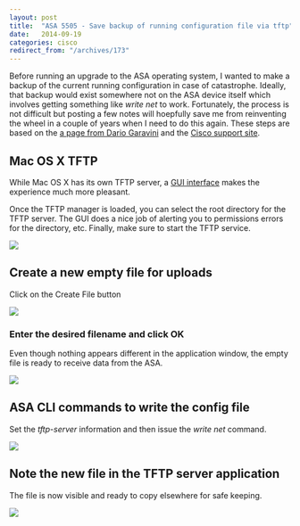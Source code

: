 ```yaml
---
layout: post
title:  "ASA 5505 - Save backup of running configuration file via tftp"
date:   2014-09-19
categories: cisco
redirect_from: "/archives/173"
---
```


Before running an upgrade to the ASA operating system, I wanted to make a backup of the current running configuration in case of catastrophe.  Ideally, that backup would exist somewhere not on the ASA device itself which involves getting something like *write net* to work.  Fortunately, the process is not difficult but posting a few notes will hoepfully save me from reinventing the wheel in a couple of years when I need to do this again.  These steps are based on the [a page from Dario Garavini](http://www.dariogaravini.com/update-cisco-ios-tftp-os-x-mavericks/) and the [Cisco support site](http://www.cisco.com/c/en/us/support/docs/security/pix-500-series-security-appliances/70771-backup-restore-pix-configure.html).

## Mac OS X TFTP

While Mac OS X has its own TFTP server, a [GUI interface](http://ww2.unime.it/flr/tftpserver/) makes the experience much more pleasant.

Once the TFTP manager is loaded, you can select the root directory for the TFTP server.  The GUI does a nice job of alerting you to permissions errors for the directory, etc.  Finally, make sure to start the TFTP service.

![][1]

[1]: /images/asa-5505---save-running-configuration-file-to-network/mac-os-x-tftp.png

## Create a new empty file for uploads

Click on the Create File button

![][2]

[2]: /images/asa-5505---save-running-configuration-file-to-network/create-a-new-empty-file-for-uploads.png

### Enter the desired filename and click OK

Even though nothing appears different in the application window, the empty file is ready to receive data from the ASA.

![][3]

[3]: /images/asa-5505---save-running-configuration-file-to-network/enter-the-desired-filename-and-click-ok.png

## ASA CLI commands to write the config file

Set the *tftp-server* information and then issue the *write net* command.

![][4]

[4]: /images/asa-5505---save-running-configuration-file-to-network/asa-cli-commands-to-write-the-config-file.png

## Note the new file in the TFTP server application

The file is now visible and ready to copy elsewhere for safe keeping.

![][5]

[5]: /images/asa-5505---save-running-configuration-file-to-network/note-the-new-file-in-the-tftp-server-application.png
